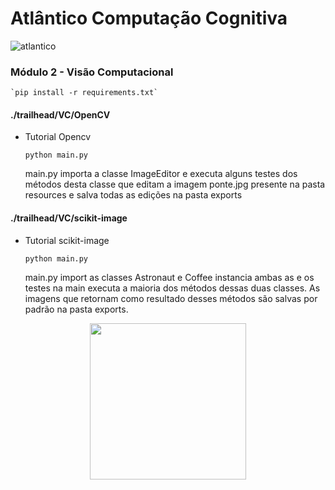 # Atlântico Computação Cognitiva

![atlantico](https://github.com/duartqx/images/blob/main/atlantico.jpg?raw=true 'Atlantico Bootcamp')

### Módulo 2 - Visão Computacional

    `pip install -r requirements.txt`

#### ./trailhead/VC/OpenCV

-   Tutorial Opencv 

    `python main.py`

    main.py importa a classe ImageEditor e executa alguns testes dos métodos desta classe que editam a imagem ponte.jpg presente na pasta resources e salva todas as edições na pasta exports

#### ./trailhead/VC/scikit-image

-   Tutorial scikit-image 

    `python main.py`

    main.py import as classes Astronaut e Coffee instancia ambas as e os testes na main executa a maioria dos métodos dessas duas classes. As imagens que retornam como resultado desses métodos são salvas por padrão na pasta exports.

<p align="center">
    <img width="250" src="https://github.com/duartqx/images/blob/main/AtlanticoLogo.png?raw=true">
</p>
